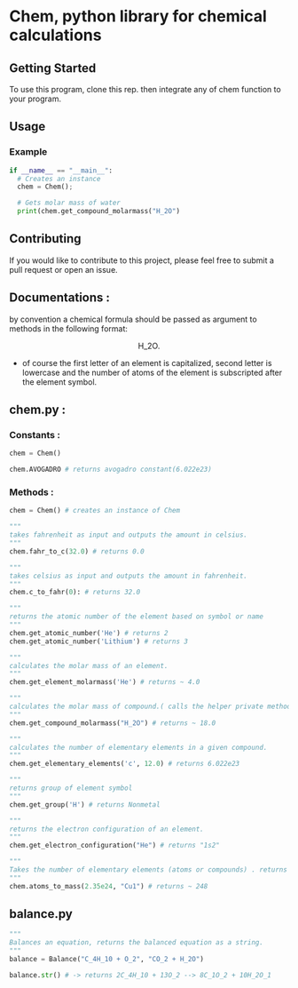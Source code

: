# Chem, python library for chemical calculations

## Getting Started

To use this program, clone this rep. then integrate any of chem function to your program.

## Usage

### Example

```python
if __name__ == "__main__":
  # Creates an instance
  chem = Chem();

  # Gets molar mass of water
  print(chem.get_compound_molarmass("H_2O")
```

## Contributing

If you would like to contribute to this project, please feel free to submit a pull request or open an issue.

## Documentations :

by convention a chemical formula should be passed as argument to methods in the following format:<br> 
<center>H_2O.</center>

* of course the first letter of an element is capitalized, second letter is lowercase and the number of atoms of the element is subscripted after the element symbol.

## chem.py :

### Constants :

```python
chem = Chem()

chem.AVOGADRO # returns avogadro constant(6.022e23)
```
### Methods :
```python
chem = Chem() # creates an instance of Chem

"""
takes fahrenheit as input and outputs the amount in celsius.
"""
chem.fahr_to_c(32.0) # returns 0.0

"""
takes celsius as input and outputs the amount in fahrenheit.
"""
chem.c_to_fahr(0): # returns 32.0

"""
returns the atomic number of the element based on symbol or name
"""
chem.get_atomic_number('He') # returns 2
chem.get_atomic_number('Lithium') # returns 3

"""
calculates the molar mass of an element.
"""
chem.get_element_molarmass('He') # returns ~ 4.0

"""
calculates the molar mass of compound.( calls the helper private method __calculate_compound_molarmass(compound)
"""
chem.get_compound_molarmass("H_2O") # returns ~ 18.0

"""
calculates the number of elementary elements in a given compound.
"""
chem.get_elementary_elements('c', 12.0) # returns 6.022e23

"""
returns group of element symbol
"""
chem.get_group('H') # returns Nonmetal

"""
returns the electron configuration of an element.
"""
chem.get_electron_configuration("He") # returns "1s2"

"""
Takes the number of elementary elements (atoms or compounds) . returns the mass of in grams.
"""
chem.atoms_to_mass(2.35e24, "Cu1") # returns ~ 248

```

## balance.py
```python
"""
Balances an equation, returns the balanced equation as a string.
"""
balance = Balance("C_4H_10 + O_2", "CO_2 + H_2O") 

balance.str() # -> returns 2C_4H_10 + 13O_2 --> 8C_1O_2 + 10H_2O_1
```
